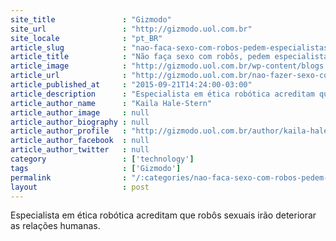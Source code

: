 ```yaml
---
site_title               : "Gizmodo"
site_url                 : "http://gizmodo.uol.com.br"
site_locale              : "pt_BR"
article_slug             : "nao-faca-sexo-com-robos-pedem-especialistas"
article_title            : "Não faça sexo com robôs, pedem especialistas"
article_image            : "http://gizmodo.uol.com.br/wp-content/blogs.dir/8/files/2015/09/1432050548961720097.png"
article_url              : "http://gizmodo.uol.com.br/nao-fazer-sexo-com-robos/"
article_published_at     : "2015-09-21T14:24:00-03:00"
article_description      : "Especialista em ética robótica acreditam que robôs sexuais irão deteriorar as relações humanas."
article_author_name      : "Kaila Hale-Stern"
article_author_image     : null
article_author_biography : null
article_author_profile   : "http://gizmodo.uol.com.br/author/kaila-hale-stern/"
article_author_facebook  : null
article_author_twitter   : null
category                 : ['technology']
tags                     : ['Gizmodo']
permalink                : "/:categories/nao-faca-sexo-com-robos-pedem-especialistas/"
layout                   : post
---
```


Especialista em ética robótica acreditam que robôs sexuais irão deteriorar as relações humanas.
